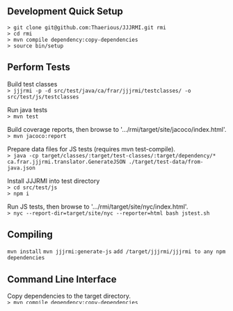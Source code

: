 Development Quick Setup
-----------------------
````
> git clone git@github.com:Thaerious/JJJRMI.git rmi
> cd rmi
> mvn compile dependency:copy-dependencies
> source bin/setup
````

Perform Tests
-------------
Build test classes  
`> jjjrmi -p -d src/test/java/ca/frar/jjjrmi/testclasses/ -o src/test/js/testclasses`

Run java tests  
`> mvn test`

Build coverage reports, then browse to '.../rmi/target/site/jacoco/index.html'.    
`> mvn jacoco:report`

Prepare data files for JS tests (requires mvn test-compile).  
`> java -cp target/classes/:target/test-classes/:target/dependency/* ca.frar.jjjrmi.translator.GenerateJSON ./target/test-data/from-java.json`

Install JJJRMI into test directory  
`> cd src/test/js`  
`> npm i`  

Run JS tests, then browse to '.../rmi/target/site/nyc/index.html'.  
`> nyc --report-dir=target/site/nyc --reporter=html bash jstest.sh`

Compiling
---------
`mvn install`
`mvn jjjrmi:generate-js`
`add /target/jjjrmi/jjjrmi to any npm dependencies`

Command Line Interface
----------------------
Copy dependencies to the target directory.  
`> mvn compile dependency:copy-dependencies`

Run setup.  This must be run everytime a new shell is started.  It does not change
the path in .bashrc  
`> source /bin/setup`

You can now run the jjjrmi script which calls the CLI.  
`> jjjrmi -d src/test/java/ca/frar/jjjrmi/jsbuilder/code/JSLambdaCode.java -p deleteme`

running "jjjrmi ." will source and output to the current directory.  

-d | --dir input_root_directory  
Set input path. If the input is a directory recursively process all files in all
directories.

-o | --output output_directory  
Set output path.  The default is target/jjjrmi/package-name

-n | --name [package_name]  
set package name default "package".  Will out files to subdirectory in the output directory.
The default is 'package'.

-i | --include [class1 ... classN]  
include only specified source files (.java extension not required).

-e | --exclude [class1 ... classN]  
exclude only specified source files (.java extension not required).

-p | --package  
Generate the packageFile.js file.

-j | --json  
Generate the package.json file.


Print xml of generated files (for debugging)
--xml

Output verbosity options
-s, -ss silent, really silent
-v, -vv, -vvv, -vvvv verbose, very verbose, debug, trace

Running Tests
-------------
compile tests  
`> mvn test-compile`  

run a single test class  
`> mvn -Dtest=UsersServiceImplTest test`  

Dependent Version Management
----------------------------
see: https://www.baeldung.com/maven-dependency-latest-version

List avaialable updates  
`> mvn versions:display-dependency-updates`  

Update all dependencies (use one)  
`> mvn versions:use-next-releases`  
`> mvn versions:use-latest-releases`  

Testing the Socket
------------------
Create socket test classes  
`> jjjrmi -d src/test/java/ca/frar/jjjrmi/socket/testclasses/ -o src/test/js/socket-testclasses -p`